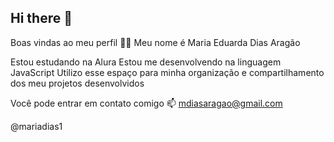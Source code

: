 ## Hi there 👋

Boas vindas ao meu perfil 💙💙
Meu nome é Maria Eduarda Dias Aragão

Estou estudando na Alura
Estou me desenvolvendo na linguagem JavaScript
Utilizo esse espaço para minha organização e compartilhamento dos meu projetos desenvolvidos

Você pode entrar em contato comigo 📫
mdiasaragao@gmail.com

@mariadias1
